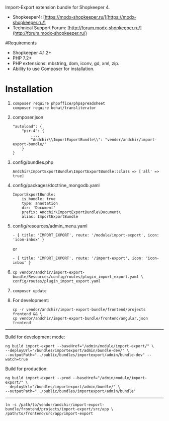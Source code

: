 Import-Export extension bundle for Shopkeeper 4. 

- Shopkeeper4: [https://modx-shopkeeper.ru/](https://modx-shopkeeper.ru/)
- Technical Support Forum: [http://forum.modx-shopkeeper.ru/](http://forum.modx-shopkeeper.ru/)

#Requirements

- Shopkeeper 4.1.2+
- PHP 7.2+
- PHP extensions: mbstring, dom, iconv, gd, xml, zip.
- Ability to use Composer for installation.

# Installation

1.   
    ~~~
    composer require phpoffice/phpspreadsheet
    composer require behat/transliterator
    ~~~

2. 
    composer.json
    ~~~
    "autoload": {
        "psr-4": {
            ...,
            "Andchir\\ImportExportBundle\\": "vendor/andchir/import-export-bundle/"
        }
    }
    ~~~

3.  
    config/bundles.php
    ~~~
    Andchir\ImportExportBundle\ImportExportBundle::class => ['all' => true]
    ~~~

4.  
    config/packages/doctrine_mongodb.yaml
    ~~~
    ImportExportBundle:
        is_bundle: true
        type: annotation
        dir: 'Document'
        prefix: Andchir\ImportExportBundle\Document\
        alias: ImportExportBundle
    ~~~

5.  
    config/resources/admin_menu.yaml
    ~~~
    - { title: 'IMPORT_EXPORT', route: '/module/import-export', icon: 'icon-inbox' }
    ~~~
    or
    ~~~
    - { title: 'IMPORT_EXPORT', route: '/import-export', icon: 'icon-inbox' }
    ~~~

6.  
    ~~~
    cp vendor/andchir/import-export-bundle/Resources/config/routes/plugin_import_export.yaml \
    config/routes/plugin_import_export.yaml
    ~~~

7. 
    ~~~
    composer update
    ~~~

8. 
    For development:
    ~~~
    cp -r vendor/andchir/import-export-bundle/frontend/projects frontend && \
    cp vendor/andchir/import-export-bundle/frontend/angular.json frontend
    ~~~

***

Build for development mode:
~~~
ng build import-export --baseHref="/admin/module/import-export/" \
--deployUrl="/bundles/importexport/admin/bundle-dev/" \
--outputPath="../public/bundles/importexport/admin/bundle-dev" --watch=true
~~~

Build for production:
~~~
ng build import-export --prod --baseHref="/admin/module/import-export/" \
--deployUrl="/bundles/importexport/admin/bundle/" \
--outputPath="../public/bundles/importexport/admin/bundle"
~~~

---

~~~
ln -s /path/to/vendor/andchir/import-export-bundle/frontend/projects/import-export/src/app \
/path/to/frontend/src/app/import-export
~~~

